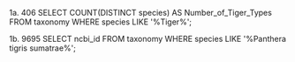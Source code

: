 1a. 406
SELECT COUNT(DISTINCT species) AS Number_of_Tiger_Types FROM taxonomy WHERE species LIKE '%Tiger%';

1b. 9695
SELECT ncbi_id FROM taxonomy WHERE species LIKE '%Panthera tigris sumatrae%';
